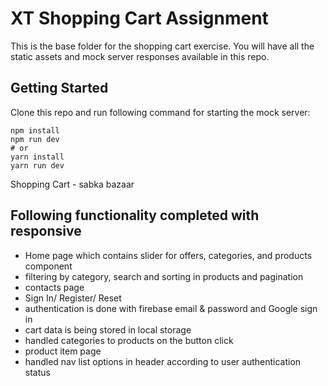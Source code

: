 # XT Shopping Cart Assignment

This is the base folder for the shopping cart exercise. You will have all the static assets and mock server responses available in this repo.

## Getting Started

Clone this repo and run following command for starting the mock server:

```
npm install
npm run dev
# or
yarn install
yarn run dev
```

Shopping Cart - sabka bazaar

## Following functionality completed with responsive

- Home page which contains slider for offers, categories, and products component
- filtering by category, search and sorting in products and pagination
- contacts page
- Sign In/ Register/ Reset
- authentication is done with firebase email & password and Google sign in
- cart data is being stored in local storage
- handled categories to products on the button click
- product item page
- handled nav list options in header according to user authentication status
